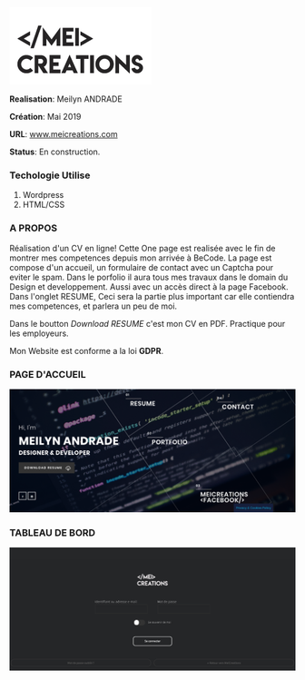 
![](mei-logo-wp.png)

**Realisation**: Meilyn ANDRADE

**Création**: Mai 2019

**URL**: www.meicreations.com

**Status**: En construction.

### Techologie Utilise

1. Wordpress
2. HTML/CSS
 
### A PROPOS

Réalisation d'un CV en ligne!
Cette One page est realisée avec le fin de montrer mes competences depuis mon arrivée à BeCode. La page est compose d'un accueil, un formulaire de contact avec un Captcha pour eviter le spam. 
Dans le porfolio il aura tous mes travaux dans le domain du Design et developpement. Aussi avec un accès direct à la page Facebook.
Dans l'onglet RESUME, Ceci sera la partie plus important car elle contiendra mes competences, et parlera un peu de moi. 

Dans le boutton *Download RESUME* c'est mon CV en PDF. Practique pour les employeurs.  

Mon Website est conforme a la loi **GDPR**.

### PAGE D'ACCUEIL
![](home.png)
### TABLEAU DE BORD
![](dashboard.png)

